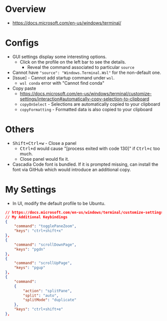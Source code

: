 # Overview

- <https://docs.microsoft.com/en-us/windows/terminal/>


# Configs

- GUI settings display some interesting options.
    - Click on the profile on the left bar to see the details.
        - Reveal the command associated to particular `source`
- Cannot have `"source": "Windows.Terminal.Wsl"` for the non-default one.
- [Issue] - Cannot add startup command under `wsl`.
    - `wsl conda` error with "Cannot find conda"
- Copy paste
    - <https://docs.microsoft.com/en-us/windows/terminal/customize-settings/interaction#automatically-copy-selection-to-clipboard>
    - `copyOnSelect` - Selections are automatically copied to your clipboard
    - `copyFormatting` - Formatted data is also copied to your clipboard


# Others

- <kbd>Shift+Ctrl+w</kbd> - Close a panel
    - <kbd>Ctrl+d</kbd> would cause "[process exited with code 130]" if <kbd>Ctrl+c</kbd> too much.
    - Close panel would fix it.
- Cascadia Code font is bundled. If it is prompted missing, can install the font via GitHub which would introduce an additional copy.


# My Settings

- In UI, modify the default profile to be Ubuntu.

```json
// https://docs.microsoft.com/en-us/windows/terminal/customize-settings/key-bindings
// My Additional Keybindings
{
    "command": "togglePaneZoom",
    "keys": "ctrl+shift+x"
},
{
    "command": "scrollDownPage",
    "keys": "pgdn"
},
{
    "command": "scrollUpPage",
    "keys": "pgup"
},
{
    "command":
    {
        "action": "splitPane",
        "split": "auto",
        "splitMode": "duplicate"
    },
    "keys": "ctrl+shift+e"
},
```
